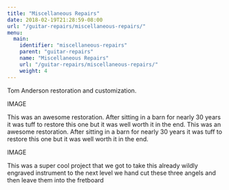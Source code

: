 ```yaml
---
title: "Miscellaneous Repairs"
date: 2018-02-19T21:28:59-08:00
url: "/guitar-repairs/miscellaneous-repairs/"
menu:
  main:
    identifier: "miscellaneous-repairs"
    parent: "guitar-repairs"
    name: "Miscellaneous Repairs"
    url: "/guitar-repairs/miscellaneous-repairs/"
    weight: 4
---
```

Tom Anderson restoration and customization.

IMAGE

This was an awesome restoration. After sitting in a barn for nearly 30 years it was tuff to restore this one but it was well worth it in the end.
This was an awesome restoration. After sitting in a barn for nearly 30 years it was tuff to restore this one but it was well worth it in the end.

IMAGE

This was a super cool project that we got to take this already wildly engraved instrument to the next level we hand cut these three angels and then leave them into the fretboard
